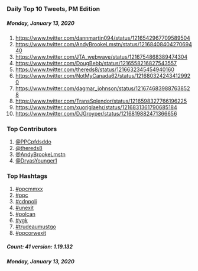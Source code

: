 ### Daily Top 10 Tweets, PM Edition
##### Monday, January 13, 2020
 1) https://www.twitter.com/dannmartin094/status/1216542967709589504
 2) https://www.twitter.com/AndyBrookeLmstn/status/1216840840427069440
 3) https://www.twitter.com/JTA_webwave/status/1216754868389474304
 4) https://www.twitter.com/DougBebb/status/1216558216827543557
 5) https://www.twitter.com/thereds8/status/1216632345454940160
 6) https://www.twitter.com/NotMyCanada62/status/1216803242434129920
 7) https://www.twitter.com/dagmar_johnson/status/1216746839887638528
 8) https://www.twitter.com/TransSplendor/status/1216598327766196225
 9) https://www.twitter.com/xuoriglaehr/status/1216831361790685184
10) https://www.twitter.com/DJGroyper/status/1216819882471366656

### Top Contributors
  1) [@PPCpfdsddo](https://www.twitter.com/PPCpfdsddo)
  2) [@thereds8](https://www.twitter.com/thereds8)
  3) [@AndyBrookeLmstn](https://www.twitter.com/AndyBrookeLmstn)
  4) [@DryasYounger1](https://www.twitter.com/DryasYounger1)


### Top Hashtags

  1) [#ppcmmxx](https://www.twitter.com/hashtag/ppcmmxx)
  2) [#ppc](https://www.twitter.com/hashtag/ppc)
  3) [#cdnpoli](https://www.twitter.com/hashtag/cdnpoli)
  4) [#unexit](https://www.twitter.com/hashtag/unexit)
  5) [#polcan](https://www.twitter.com/hashtag/polcan)
  6) [#ygk](https://www.twitter.com/hashtag/ygk)
  7) [#trudeaumustgo](https://www.twitter.com/hashtag/trudeaumustgo)
  8) [#ppcorwexit](https://www.twitter.com/hashtag/ppcorwexit)

##### Count: 41	version: 1.19.132
##### Monday, January 13, 2020


